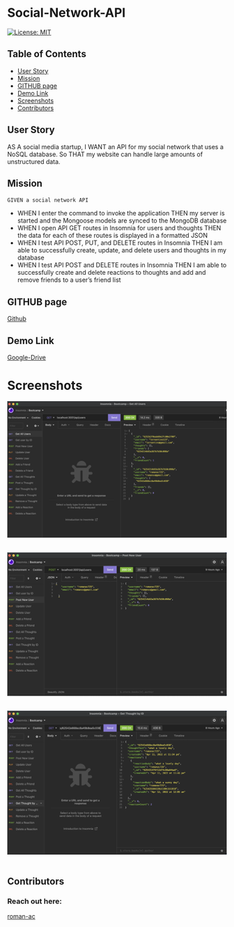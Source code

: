 
# Social-Network-API

[![License: MIT](https://img.shields.io/badge/License-MIT-yellow.svg)](https://opensource.org/licenses/MIT)

## Table of Contents
  * [User Story](#user-story)
  * [Mission](#mission)
  * [GITHUB page](#github-page)
  * [Demo Link](#demo-link)
  * [Screenshots](#screenshots)
  * [Contributors](#contributors)

## User Story

AS A social media startup, I WANT an API for my social network that uses a NoSQL database. So THAT my website can handle large amounts of unstructured data.
    

## Mission

    GIVEN a social network API

* WHEN I enter the command to invoke the application
    THEN my server is started and the Mongoose models are synced to the MongoDB database
* WHEN I open API GET routes in Insomnia for users and thoughts
    THEN the data for each of these routes is displayed in a formatted JSON
* WHEN I test API POST, PUT, and DELETE routes in Insomnia
  THEN I am able to successfully create, update, and delete users and thoughts in my database
* WHEN I test API POST and DELETE routes in Insomnia
  THEN I am able to successfully create and delete reactions to thoughts and add and remove friends to a user’s friend list


## GITHUB page

[Github](https://github.com/roman-ac/social-network-api-by-roman-ac)

## Demo Link

[Google-Drive](https://drive.google.com/file/d/1RfZytvDCD3Ko0eFrGT3q_r40ulFNE6j7/view)

# Screenshots

![screenshot](./assets/screenshot.png)
<br /> 
<br /> 

![screenshot](./assets/screenshot1.png)
<br /> 
<br /> 

![screenshot](./assets/screenshot2.png)
<br /> 
<br /> 

## Contributors
  ### Reach out here: 
  [roman-ac](https://github.com/roman-ac)